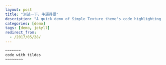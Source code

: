 ```yaml
---
layout: post
title: "测试一下，牛逼得很"
description: "A quick demo of Simple Texture theme's code highlighting featuressfadsfafsasfa"
categories: [demo]
tags: [demo, jekyll]
redirect_from:
  - /2017/05/28/
---
```


~~~~~~~~~~~~
~~~~~~~
code with tildes
~~~~~~~~
~~~~~~~~~~~~~~~~~~
